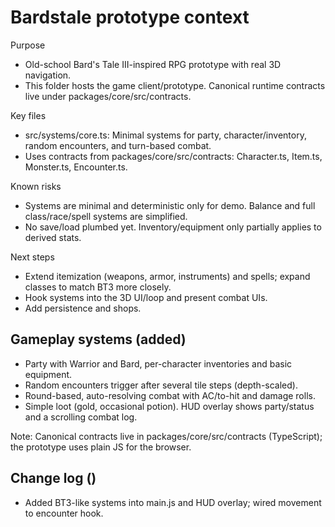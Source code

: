 # Bardstale prototype context

Purpose
- Old-school Bard's Tale III-inspired RPG prototype with real 3D navigation.
- This folder hosts the game client/prototype. Canonical runtime contracts live under packages/core/src/contracts.

Key files
- src/systems/core.ts: Minimal systems for party, character/inventory, random encounters, and turn-based combat.
- Uses contracts from packages/core/src/contracts: Character.ts, Item.ts, Monster.ts, Encounter.ts.

Known risks
- Systems are minimal and deterministic only for demo. Balance and full class/race/spell systems are simplified.
- No save/load plumbed yet. Inventory/equipment only partially applies to derived stats.

Next steps
- Extend itemization (weapons, armor, instruments) and spells; expand classes to match BT3 more closely.
- Hook systems into the 3D UI/loop and present combat UIs.
- Add persistence and shops.

## Gameplay systems (added)
- Party with Warrior and Bard, per-character inventories and basic equipment.
- Random encounters trigger after several tile steps (depth-scaled).
- Round-based, auto-resolving combat with AC/to-hit and damage rolls.
- Simple loot (gold, occasional potion). HUD overlay shows party/status and a scrolling combat log.

Note: Canonical contracts live in packages/core/src/contracts (TypeScript); the prototype uses plain JS for the browser.

## Change log ()
- Added BT3-like systems into main.js and HUD overlay; wired movement to encounter hook.

